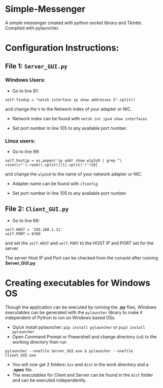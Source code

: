# Simple-Messenger
A simple messenger created with python socket library and Tkinter. Compiled with pylauncher.

# Configuration Instructions:

## File 1:  `Server_GUI.py`
### Windows Users:
* Go to line 81: 


```python3
self.findip = "netsh interface ip show addresses 5".split()
```


and change the `5` to the Network index of your adapter or NIC.

* Network index can be found with ```netsh int ipv4 show interfaces```

* Set port number in line 105 to any available port number.

### Linux users:
* Go to line 99:

```python3
self.hostip = os.popen('ip addr show wlp3s0 | grep "\<inet\>"').read().split()[1].split('/')[0]
```

and change the `wlp3s0` to the name of your network adapter or NIC.

* Adapter name can be found with ```ifconfig```

* Set port number in line 105 to any available port number.


## File 2: `Client_GUI.py`

* Go to line 69:

```python3
self.HOST = '192.168.1.11'
self.PORT = 6789
```

and set the `self.HOST` and `self.PORT` to the HOST IP and PORT set for the server.

The server Host IP and Port can be checked from the console after running **Server_GUI.py**

# Creating executables for Windows OS

Though the application can be executed by running the **.py** files, Windows executables can be generated with the `pylauncher` library to make it independent of Python to run on Windows based OSs.

* Quick install pylauncher: `pip install pylauncher` or `pip3 install pylauncher`
* Open Command Prompt or Powershell and change directory (`cd`) to the working directory then run 
 ```
 pylauncher --onefile Server_GUI.exe & pylauncher --onefile Client_GUI.exe
 ```
 
 * You will now get 2 folders: `bin` and `dist` in the work directory and a **.spec** file. 
 * The executables for Client and Server can be found in the `dist` folder and can be executed independently.
